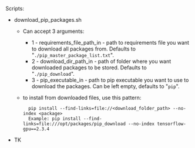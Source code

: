 Scripts:

- download_pip_packages.sh

    - Can accept 3 arguments:

        - 1 - requirements_file_path_in - path to requirements file you want to download all packages from. Defaults to "`./pip_master_package_list.txt`".
        - 2 - download_dir_path_in - path of folder where you want downloaded packages to be stored. Defaults to "`./pip_download`".
        - 3 - pip_executable_in - path to pip executable you want to use to download the packages. Can be left empty, defaults to "`pip`".

    - to install from downloaded files, use this pattern:

            pip install --find-links=file://<download_folder_path> --no-index <package>
            Example: pip install --find-links=file:///opt/packages/pip_download --no-index tensorflow-gpu==2.3.4

- TK
